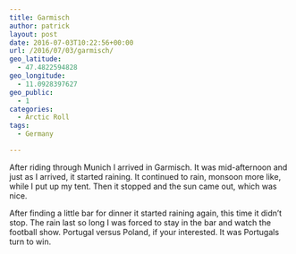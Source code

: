 ```yaml
---
title: Garmisch
author: patrick
layout: post
date: 2016-07-03T10:22:56+00:00
url: /2016/07/03/garmisch/
geo_latitude:
  - 47.4822594828
geo_longitude:
  - 11.0928397627
geo_public:
  - 1
categories:
  - Arctic Roll
tags:
  - Germany

---
```

After riding through Munich I arrived in Garmisch. It was mid-afternoon and just as I arrived, it started raining. It continued to rain, monsoon more like, while I put up my tent. Then it stopped and the sun came out, which was nice.&nbsp;

After finding a little bar for dinner it started raining again, this time it didn&#8217;t stop. The rain last so long I was forced to stay in the bar and watch the football show. Portugal versus Poland, if your interested. It was Portugals turn to win.&nbsp;